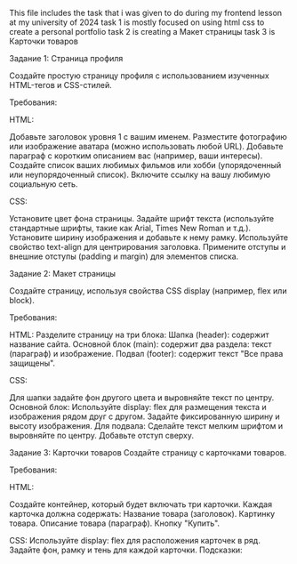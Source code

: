 This file includes the task that  i was given to do during my frontend lesson at my university of 2024
task 1 is mostly focused on using html css to create a personal portfolio
task 2 is creating a Макет страницы 
task 3 is Карточки товаров
<!-----------the below paragraph is copied from the task which was given to us.------->
Задание 1: Страница профиля

Создайте простую страницу профиля с использованием изученных HTML-тегов и CSS-стилей.

Требования:

HTML:

Добавьте заголовок уровня 1 с вашим именем.
Разместите фотографию или изображение аватара (можно использовать любой URL).
Добавьте параграф с коротким описанием вас (например, ваши интересы).
Создайте список ваших любимых фильмов или хобби (упорядоченный или неупорядоченный список).
Включите ссылку на вашу любимую социальную сеть.


CSS:

Установите цвет фона страницы.
Задайте шрифт текста (используйте стандартные шрифты, такие как Arial, Times New Roman и т.д.).
Установите ширину изображения и добавьте к нему рамку.
Используйте свойство text-align для центрирования заголовка.
Примените отступы и внешние отступы (padding и margin) для элементов списка.



Задание 2: Макет страницы

Создайте страницу, используя свойства CSS display (например, flex или block).

Требования:

HTML:
Разделите страницу на три блока:
Шапка (header): содержит название сайта.
Основной блок (main): содержит два раздела: текст (параграф) и изображение.
Подвал (footer): содержит текст "Все права защищены".


CSS:

Для шапки задайте фон другого цвета и выровняйте текст по центру.
Основной блок:
Используйте display: flex для размещения текста и изображения рядом друг с другом.
Задайте фиксированную ширину и высоту изображения.
Для подвала:
Сделайте текст мелким шрифтом и выровняйте по центру.
Добавьте отступ сверху.



Задание 3: Карточки товаров
Создайте страницу с карточками товаров.

Требования:

HTML:

Создайте контейнер, который будет включать три карточки.
Каждая карточка должна содержать:
Название товара (заголовок).
Картинку товара.
Описание товара (параграф).
Кнопку "Купить".


CSS:
Используйте display: flex для расположения карточек в ряд.
Задайте фон, рамку и тень для каждой карточки.
Подсказки:


